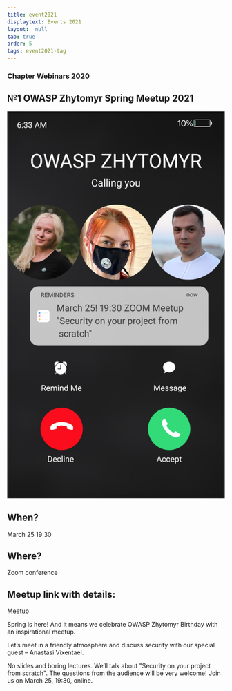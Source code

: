 ```yaml
---
title: event2021
displaytext: Events 2021
layout:  null
tab: true
order: 5
tags: event2021-tag
---
```

### Chapter Webinars 2020

## №1 OWASP Zhytomyr Spring Meetup 2021

![OWASP ZHYTOMYR 2021](assets/images/meetup/OWASPQ1.png "OWASP Zhytomyr 2021")

## When?
March 25
19:30

## Where?
Zoom conference

## Meetup link with details:
[Meetup](https://www.meetup.com/OWASP-Zhytomyr-Chapter/events/276956783)

Spring is here! And it means we celebrate OWASP Zhytomyr Birthday with an inspirational meetup. 

Let’s meet in a friendly atmosphere and discuss security with our special guest – Anastasi Vixentael. 

No slides and boring lectures. We’ll talk about "Security on your project from scratch". The questions from the audience will be very welcome! Join us on March 25, 19:30, online.